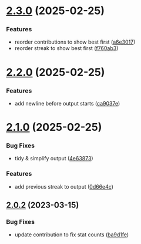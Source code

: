 # [2.3.0](https://github.com/jamieweavis/streaker-cli/compare/v2.2.0...v2.3.0) (2025-02-25)


### Features

* reorder contributions to show best first ([a6e3017](https://github.com/jamieweavis/streaker-cli/commit/a6e3017757504f9000e3285e87173250a99a1c18))
* reorder streak to show best first ([f760ab3](https://github.com/jamieweavis/streaker-cli/commit/f760ab328c27874708f658f8be93bd9bca69d965))

# [2.2.0](https://github.com/jamieweavis/streaker-cli/compare/v2.1.0...v2.2.0) (2025-02-25)


### Features

* add newline before output starts ([ca9037e](https://github.com/jamieweavis/streaker-cli/commit/ca9037e891a418218bf8f6902de312e296a81fc6))

# [2.1.0](https://github.com/jamieweavis/streaker-cli/compare/v2.0.2...v2.1.0) (2025-02-25)


### Bug Fixes

* tidy & simplify output ([4e63873](https://github.com/jamieweavis/streaker-cli/commit/4e63873ae9a5e77345c2c211d3d0f4dd68562ad2))


### Features

* add previous streak to output ([0d66e4c](https://github.com/jamieweavis/streaker-cli/commit/0d66e4c4a8af447a0290353ede2343741abfbf64))

## [2.0.2](https://github.com/jamieweavis/streaker-cli/compare/v2.0.1...v2.0.2) (2023-03-15)


### Bug Fixes

* update contribution to fix stat counts ([ba9d1fe](https://github.com/jamieweavis/streaker-cli/commit/ba9d1fe28693985ac212b597e47c19fbe72ab4a6))
